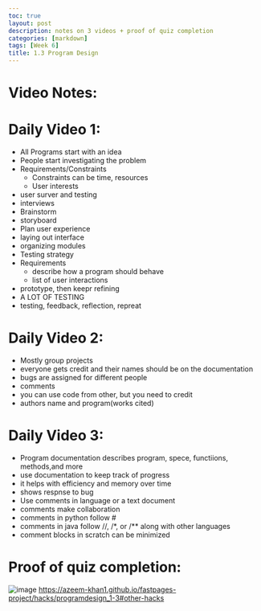 ```yaml
---
toc: true
layout: post
description: notes on 3 videos + proof of quiz completion
categories: [markdown]
tags: [Week 6]
title: 1.3 Program Design
---
```

# Video Notes: 
# Daily Video 1:
- All Programs start with an idea
- People start investigating the problem
- Requirements/Constraints
  - Constraints can be time, resources
  - User interests
- user surver and testing
- interviews
- Brainstorm
- storyboard
- Plan user experience
- laying out interface
- organizing modules
- Testing strategy
- Requirements
  - describe how a program should behave
  - list of user interactions
- prototype, then keepr refining
- A LOT OF TESTING
- testing, feedback, reflection, repreat
# Daily Video 2:
- Mostly group projects
- everyone gets credit and their names should be on the documentation
- bugs are assigned for different people
- comments
- you can use code from other, but you need to credit
- authors name and program(works cited)
# Daily Video 3:
- Program documentation describes program, spece, functiions, methods,and more
- use documentation to keep track of progress
- it helps with efficiency and memory over time
- shows respnse to bug
- Use comments in language or a text document
- comments make collaboration
- comments in python follow #
- comments in java follow //, /*, or /** along with other languages
- comment blocks in scratch can be minimized
# Proof of quiz completion:
![image](https://user-images.githubusercontent.com/68085673/193479538-8d1585aa-8475-40e9-8672-c1de12022cff.png)
https://azeem-khan1.github.io/fastpages-project/hacks/programdesign_1-3#other-hacks
